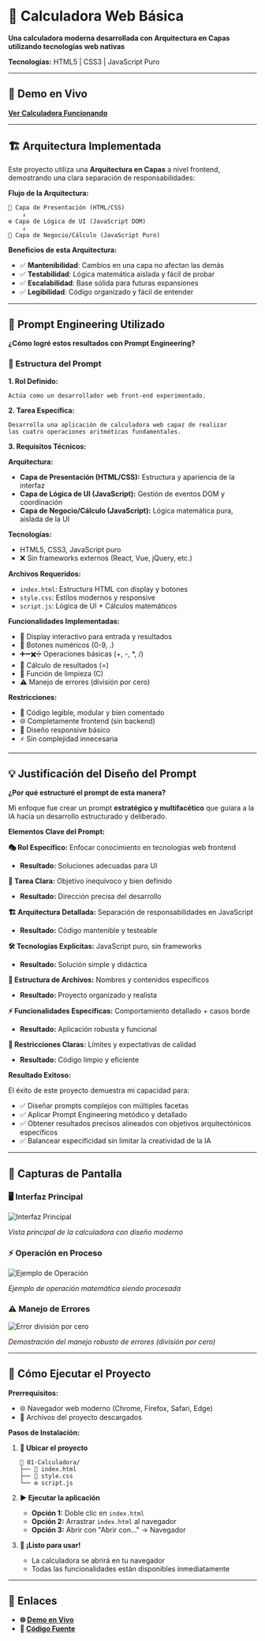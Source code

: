 # 🧮 Calculadora Web Básica

**Una calculadora moderna desarrollada con Arquitectura en Capas utilizando tecnologías web nativas**

**Tecnologías:** HTML5 | CSS3 | JavaScript Puro

---

## 🚀 Demo en Vivo

**[Ver Calculadora Funcionando](https://francorossids.github.io/Prompt-Practica/proyectos/01-Calculadora/)**

---

## 🏗️ Arquitectura Implementada

Este proyecto utiliza una **Arquitectura en Capas** a nivel frontend, demostrando una clara separación de responsabilidades:

**Flujo de la Arquitectura:**
```
🎨 Capa de Presentación (HTML/CSS)
    ↓
⚙️ Capa de Lógica de UI (JavaScript DOM)
    ↓
🧠 Capa de Negocio/Cálculo (JavaScript Puro)
```

**Beneficios de esta Arquitectura:**
- ✅ **Mantenibilidad**: Cambios en una capa no afectan las demás
- ✅ **Testabilidad**: Lógica matemática aislada y fácil de probar
- ✅ **Escalabilidad**: Base sólida para futuras expansiones
- ✅ **Legibilidad**: Código organizado y fácil de entender

---

## 🤖 Prompt Engineering Utilizado

**¿Cómo logré estos resultados con Prompt Engineering?**

### 📝 Estructura del Prompt

**1. Rol Definido:**
```
Actúa como un desarrollador web front-end experimentado.
```

**2. Tarea Específica:**
```
Desarrolla una aplicación de calculadora web capaz de realizar 
las cuatro operaciones aritméticas fundamentales.
```

**3. Requisitos Técnicos:**

**Arquitectura:**
- **Capa de Presentación (HTML/CSS):** Estructura y apariencia de la interfaz
- **Capa de Lógica de UI (JavaScript):** Gestión de eventos DOM y coordinación
- **Capa de Negocio/Cálculo (JavaScript):** Lógica matemática pura, aislada de la UI

**Tecnologías:**
- HTML5, CSS3, JavaScript puro
- ❌ Sin frameworks externos (React, Vue, jQuery, etc.)

**Archivos Requeridos:**
- `index.html`: Estructura HTML con display y botones
- `style.css`: Estilos modernos y responsive
- `script.js`: Lógica de UI + Cálculos matemáticos

**Funcionalidades Implementadas:**
- 🔢 Display interactivo para entrada y resultados
- 🔴 Botones numéricos (0-9, .)
- ➕➖✖️➗ Operaciones básicas (+, -, *, /)
- 🟰 Cálculo de resultados (=)
- 🔄 Función de limpieza (C)
- ⚠️ Manejo de errores (división por cero)

**Restricciones:**
- 📖 Código legible, modular y bien comentado
- 🌐 Completamente frontend (sin backend)
- 📱 Diseño responsive básico
- ⚡ Sin complejidad innecesaria

---

## 💡 Justificación del Diseño del Prompt

**¿Por qué estructuré el prompt de esta manera?**

Mi enfoque fue crear un prompt **estratégico y multifacético** que guiara a la IA hacia un desarrollo estructurado y deliberado.

**Elementos Clave del Prompt:**

**🎭 Rol Específico:** Enfocar conocimiento en tecnologías web frontend
- **Resultado:** Soluciones adecuadas para UI

**🎯 Tarea Clara:** Objetivo inequívoco y bien definido
- **Resultado:** Dirección precisa del desarrollo

**🏗️ Arquitectura Detallada:** Separación de responsabilidades en JavaScript
- **Resultado:** Código mantenible y testeable

**🛠️ Tecnologías Explícitas:** JavaScript puro, sin frameworks
- **Resultado:** Solución simple y didáctica

**📁 Estructura de Archivos:** Nombres y contenidos específicos
- **Resultado:** Proyecto organizado y realista

**⚡ Funcionalidades Específicas:** Comportamiento detallado + casos borde
- **Resultado:** Aplicación robusta y funcional

**🚫 Restricciones Claras:** Límites y expectativas de calidad
- **Resultado:** Código limpio y eficiente

**Resultado Exitoso:**

El éxito de este proyecto demuestra mi capacidad para:
- ✅ Diseñar prompts complejos con múltiples facetas
- ✅ Aplicar Prompt Engineering metódico y detallado
- ✅ Obtener resultados precisos alineados con objetivos arquitectónicos específicos
- ✅ Balancear especificidad sin limitar la creatividad de la IA

---

## 📸 Capturas de Pantalla

### 🖥️ Interfaz Principal
![Interfaz Principal](screenshot/Captura%20de%20pantalla%202025-07-22%20221153.png)

*Vista principal de la calculadora con diseño moderno*

### ⚡ Operación en Proceso
![Ejemplo de Operación](screenshot/Captura%20de%20pantalla%202025-07-22%20221212.png)

*Ejemplo de operación matemática siendo procesada*

### ⚠️ Manejo de Errores
![Error división por cero](screenshot/Captura%20de%20pantalla%202025-07-22%20221221.png)

*Demostración del manejo robusto de errores (división por cero)*

---

## 🚀 Cómo Ejecutar el Proyecto

**Prerrequisitos:**
- 🌐 Navegador web moderno (Chrome, Firefox, Safari, Edge)
- 📁 Archivos del proyecto descargados

**Pasos de Instalación:**

1. **📂 Ubicar el proyecto**
   ```
   📁 01-Calculadora/
   ├── 📄 index.html
   ├── 🎨 style.css  
   └── ⚙️ script.js
   ```

2. **▶️ Ejecutar la aplicación**
   - **Opción 1:** Doble clic en `index.html`
   - **Opción 2:** Arrastrar `index.html` al navegador
   - **Opción 3:** Abrir con "Abrir con..." → Navegador

3. **🎉 ¡Listo para usar!**
   - La calculadora se abrirá en tu navegador
   - Todas las funcionalidades están disponibles inmediatamente

---

## 🔗 Enlaces

- **🌐 [Demo en Vivo](https://francorossids.github.io/Prompt-Practica/proyectos/01-Calculadora/)**
- **📂 [Código Fuente](.)**
